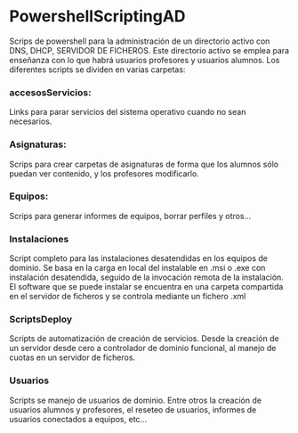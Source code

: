 ﻿# PowershellScriptingAD
Scrips de powershell para la administración de un directorio activo con DNS, DHCP, SERVIDOR DE FICHEROS. Este directorio activo se emplea para enseñanza con lo que habrá usuarios profesores y usuarios alumnos.
Los diferentes scripts se dividen en varias carpetas:
### accesosServicios: 
Links para parar servicios del sistema operativo cuando no sean necesarios.
### Asignaturas:
Scrips para crear carpetas de asignaturas de forma que los alumnos sólo puedan ver contenido, y los profesores modificarlo.
### Equipos:
Scrips para generar informes de equipos, borrar perfiles y otros...
### Instalaciones
Script completo para las instalaciones desatendidas en los equipos de dominio. Se basa en la carga en local del instalable en .msi o .exe con instalación desatendida, seguido de la invocación remota de la instalación. El software que se puede instalar se encuentra en una carpeta compartida en el servidor de ficheros y se controla mediante un fichero .xml
### ScriptsDeploy
Scripts de automatización de creación de servicios. Desde la creación de un servidor desde cero a controlador de dominio funcional, al manejo de cuotas en un servidor de ficheros.
### Usuarios
Scripts se manejo de usuarios de dominio. Entre otros la creación de usuarios alumnos y profesores, el reseteo de usuarios, informes de usuarios conectados a equipos, etc...
